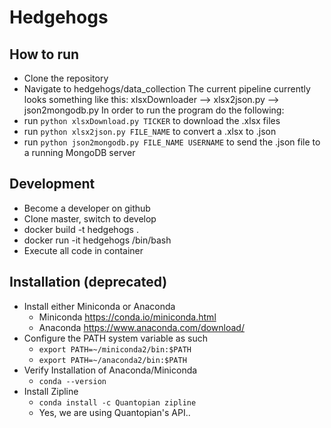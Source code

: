# Hedgehogs

## How to run
* Clone the repository
* Navigate to hedgehogs/data_collection
The current pipeline currently looks something like this:
  xlsxDownloader --> xlsx2json.py --> json2mongodb.py
In order to run the program do the following:
* run `python xlsxDownload.py TICKER` to download the .xlsx files
* run `python xlsx2json.py FILE_NAME` to convert a .xlsx to .json
* run `python json2mongodb.py FILE_NAME USERNAME` to send the .json file to a running MongoDB server


## Development 
* Become a developer on github
* Clone master, switch to develop
* docker build -t hedgehogs .
* docker run -it hedgehogs /bin/bash
* Execute all code in container

## Installation (deprecated)
* Install either Miniconda or Anaconda
  * Miniconda https://conda.io/miniconda.html
  * Anaconda https://www.anaconda.com/download/
* Configure the PATH system variable as such
  * `export PATH=~/miniconda2/bin:$PATH`
  * `export PATH=~/anaconda2/bin:$PATH`
* Verify Installation of Anaconda/Miniconda
  * `conda --version`
* Install Zipline
  * `conda install -c Quantopian zipline`
  * Yes, we are using Quantopian's API..
  

